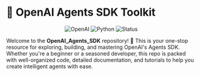 # 🤖 OpenAI Agents SDK Toolkit

<div align="center">
  <img src="https://img.shields.io/badge/OpenAI-412991?style=for-the-badge&logo=openai&logoColor=white" alt="OpenAI">
  <img src="https://img.shields.io/badge/Python-3776AB?style=for-the-badge&logo=python&logoColor=white" alt="Python">
  <img src="https://img.shields.io/badge/Status-Active-brightgreen?style=for-the-badge" alt="Status">
</div>

Welcome to the **OpenAI_Agents_SDK** repository! 🎉 This is your one-stop resource for exploring, building, and mastering OpenAI's Agents SDK. Whether you're a beginner or a seasoned developer, this repo is packed with well-organized code, detailed documentation, and tutorials to help you create intelligent agents with ease. 
